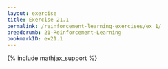 ```yaml
---
layout: exercise
title: Exercise 21.1
permalink: /reinforcement-learning-exercises/ex_1/
breadcrumb: 21-Reinforcement-Learning
bookmarkID: ex21.1
---
```


{% include mathjax_support %}
